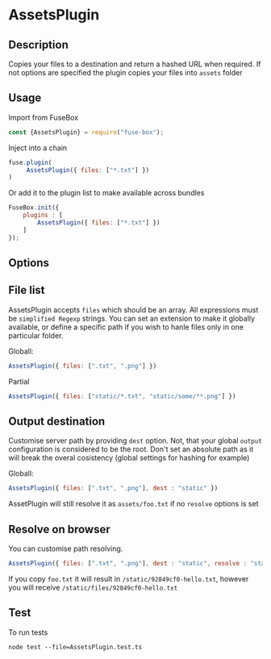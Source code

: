 # AssetsPlugin

## Description
Copies your files to a destination and return a hashed URL when required. If not options are specified the plugin copies
your files into `assets` folder

## Usage

Import from FuseBox
```js
const {AssetsPlugin} = require("fuse-box");
```

Inject into a chain
```js
fuse.plugin(
     AssetsPlugin({ files: ["*.txt"] })
)
```

Or add it to the plugin list to make available across bundles
```js
FuseBox.init({
    plugins : [
        AssetsPlugin({ files: ["*.txt"] })
    ]
});
```
## Options

## File list

AssetsPlugin accepts `files` which should be an array. All expressions must be `simplified Regexp` strings. 
You can set an extension to make it globally available, or define a specific path if you wish to hanle files only in one particular folder.

Globall:

```js
AssetsPlugin({ files: [".txt", ".png"] })
```

Partial
```js
AssetsPlugin({ files: ["static/*.txt", "static/some/**.png"] })
```

## Output destination

Customise server path by providing `dest` option. Not, that your global `output` configuration is considered to be the root.
Don't set an absolute path as it will break the overal cosistency (global settings for hashing for example)

Globall:

```js
AssetsPlugin({ files: [".txt", ".png"], dest : "static" })
```

AssetPlugin will still resolve it as `assets/foo.txt` if  no `resolve` options is set

## Resolve on browser

You can customise path resolving. 
```js
AssetsPlugin({ files: [".txt", ".png"], dest : "static", resolve : "static/files" })
```
If you copy `foo.txt` it will result in `/static/92849cf0-hello.txt`, however you will receive `/static/files/92849cf0-hello.txt`


## Test
To run tests
```
node test --file=AssetsPlugin.test.ts
```


